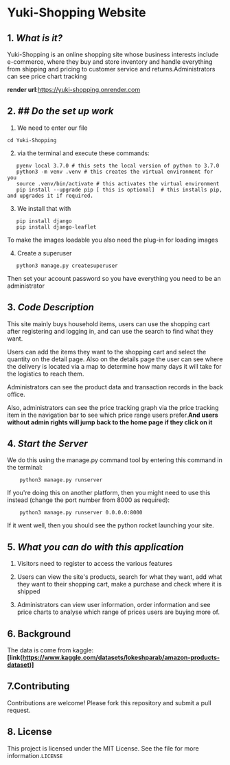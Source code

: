 #  Yuki-Shopping Website

## 1. *What is it?*

Yuki-Shopping is an online shopping site whose business interests include e-commerce, where they buy and store inventory and handle everything from shipping and pricing to customer service and returns.Administrators can see price chart tracking

**render url**:https://yuki-shopping.onrender.com

## 2.  *## Do the set up work*
1. We need to enter our file 
 ```
 cd Yuki-Shopping
``` 
 2. via the terminal and execute these commands:
 ```
    pyenv local 3.7.0 # this sets the local version of python to 3.7.0
    python3 -m venv .venv # this creates the virtual environment for you
    source .venv/bin/activate # this activates the virtual environment
    pip install --upgrade pip [ this is optional]  # this installs pip, and upgrades it if required.
```
 3. We install that with
 ```
    pip install django
    pip install django-leaflet
```
To make the images loadable you also need the plug-in for loading images
   
 4. Create a superuser
 ```
    python3 manage.py createsuperuser
```
Then set your account password so you have everything you need to be an administrator
## 3.   *Code Description*

   This site mainly buys household items, users can use the shopping cart after registering and logging in, and can use the search to find what they want.
   
   
   Users can add the items they want to the shopping cart and select the quantity on the detail page. Also on the details page the user can see where the delivery is located via a map to determine how many days it will take for the logistics to reach them.

Administrators can see the product data and transaction records in the back office.

Also, administrators can see the price tracking graph via the price tracking item in the navigation bar to see which price range users prefer.**And users without admin rights will jump back to the home page if they click on it**

## 4.   *Start the Server*
We do this using the manage.py  command tool by entering this command in the terminal:
```
    python3 manage.py runserver
```

If you're doing this on another platform, then you might need to use this instead (change the port number from 8000 as required):
```
    python3 manage.py runserver 0.0.0.0:8000 
```

If it went well, then you should see the python rocket launching your site.
## 5.   *What you can do with this application*

1. Visitors need to register to access the various features

2. Users can view the site's products, search for what they want, add what they want to their shopping cart, make a purchase and check where it is shipped

3. Administrators can view user information, order information and see price charts to analyse which range of prices users are buying more of.


## 6. Background

The data is come from kaggle:
**[link(https://www.kaggle.com/datasets/lokeshparab/amazon-products-dataset)]**
## 7.Contributing
Contributions are welcome! Please fork this repository and submit a pull request.
## 8.  License
This project is licensed under the MIT License. See the file for more information.`LICENSE`
